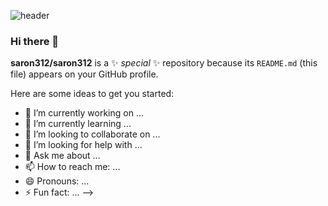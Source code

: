 
![header](https://capsule-render.vercel.app/api?type=wave&color=auto&height=300&section=header&text=Saron%20GitHub!&fontSize=90)

### Hi there 👋
**saron312/saron312** is a ✨ _special_ ✨ repository because its `README.md` (this file) appears on your GitHub profile.

Here are some ideas to get you started:

- 🔭 I’m currently working on ...
- 🌱 I’m currently learning ...
- 👯 I’m looking to collaborate on ...
- 🤔 I’m looking for help with ...
- 💬 Ask me about ...
- 📫 How to reach me: ...
- 😄 Pronouns: ...
- ⚡ Fun fact: ...
-->
